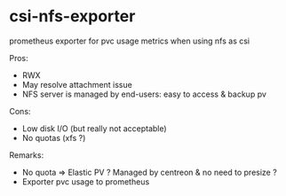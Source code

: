 # csi-nfs-exporter
prometheus exporter for pvc usage metrics when using nfs as csi

Pros:
+ RWX
+ May resolve attachment issue
+ NFS server is managed by end-users: easy to access & backup pv

Cons:
+ Low disk I/O (but really not acceptable)
+ No quotas (xfs ?)

Remarks:
+ No quota => Elastic PV ? Managed by centreon   & no need to presize ?
+ Exporter pvc usage to prometheus
